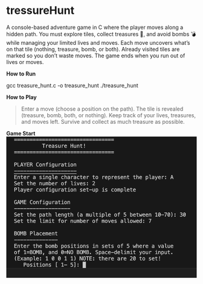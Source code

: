 # tressureHunt
A console-based adventure game in C where the player moves along a hidden path. You must explore tiles, collect treasures 💎, and avoid bombs 💣 while managing your limited lives and moves.
Each move uncovers what’s on that tile (nothing, treasure, bomb, or both).
Already visited tiles are marked so you don’t waste moves.
The game ends when you run out of lives or moves.

**How to Run**

gcc treasure_hunt.c -o treasure_hunt
./treasure_hunt

**How to Play**
>Enter a move (choose a position on the path).
>The tile is revealed (treasure, bomb, both, or nothing).
>Keep track of your lives, treasures, and moves left.
>Survive and collect as much treasure as possible.

**Game Start**
![Game Configuration](screenshots/gameConfiguration.png)
